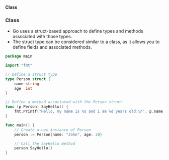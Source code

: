 **Class**


### Class
- Go uses a struct-based approach to define types and methods associated with those types.
- The struct type can be considered similar to a class, as it allows you to define fields and associated methods.
```go
package main

import "fmt"

// Define a struct type
type Person struct {
	name string
	age  int
}

// Define a method associated with the Person struct
func (p Person) SayHello() {
	fmt.Printf("Hello, my name is %s and I am %d years old.\n", p.name, p.age)
}

func main() {
	// Create a new instance of Person
	person := Person{name: "John", age: 30}

	// Call the SayHello method
	person.SayHello()
}

```
